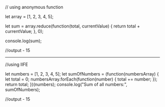 // using anonymous function

let array = [1, 2, 3, 4, 5];

let sum = array.reduce(function(total, currentValue) {
  return total + currentValue;
}, 0);

console.log(sum);

//output - 15

------------------------------------------------------------------------

//using IIFE

let numbers = [1, 2, 3, 4, 5];
let sumOfNumbers = (function(numbersArray) {
  let total = 0;
  numbersArray.forEach(function(number) {
    total += number;
  });
  return total;
})(numbers);
console.log("Sum of all numbers:", sumOfNumbers);

//output - 15